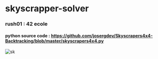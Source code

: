 # skyscrapper-solver
### rush01 : 42 ecole
#### python source code : https://github.com/josergdev/Skyscrapers4x4-Backtracking/blob/master/skyscrapers4x4.py

![sk](https://www.conceptispuzzles.com/picture/11/3846.jpg)
